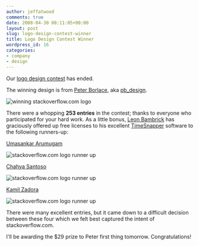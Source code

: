 ```yaml
---
author: jeffatwood
comments: true
date: 2008-04-30 08:11:05+00:00
layout: post
slug: logo-design-contest-winner
title: Logo Design Contest Winner
wordpress_id: 16
categories:
- company
- design
---
```



Our [logo design contest](http://blog.stackoverflow.com/index.php/2008/04/logo-design-contest/) has ended.



The winning design is from [Peter Borlace](http://web.mac.com/peteborlace/pbdesignsolutions/welcome.html), aka [pb_design](http://99designs.com/users/241303).



![winning stackoverflow.com logo](http://blog.stackoverflow.com/wp-content/uploads/stackoverflow-logo-300.png)



There were a whopping **253 entries** in the contest; thanks to everyone who participated for your hard work. As a little bonus, [Leon Bambrick](http://secretgeek.net/) has graciously offered up free licenses to his excellent [TimeSnapper](http://www.timesnapper.com/) software to the following runners-up:



[Umasankar Arumugam](http://99designs.com/users/245213)



![stackoverflow.com logo runner up](http://blog.stackoverflow.com/wp-content/uploads/stackoverflow-logo-alt4-300.png)



[Chahya Santoso](http://99designs.com/users/163100)



![stackoverflow.com logo runner up](http://blog.stackoverflow.com/wp-content/uploads/stackoverflow-logo-alt3-300.png)



[Kamil Zadora](http://99designs.com/users/245217)



![stackoverflow.com logo runner up](http://blog.stackoverflow.com/wp-content/uploads/stackoverflow-logo-alt2-300.png)



There were many excellent entries, but it came down to a difficult decision between these four which we felt best captured the intent of stackoverflow.com.



I'll be awarding the $29 prize to Peter first thing tomorrow. Congratulations!

